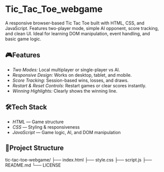 # Tic_Tac_Toe_webgame
A responsive browser-based Tic Tac Toe built with HTML, CSS, and JavaScript. Features two-player mode, simple AI opponent, score tracking, and clean UI. Ideal for learning DOM manipulation, event handling, and basic game logic.
## 🎮Features
- *Two Modes:* Local multiplayer or single-player vs AI.
- *Responsive Design:* Works on desktop, tablet, and mobile.
- *Score Tracking:* Session-based wins, losses, and draws.
- *Restart & Reset Controls:* Restart games or clear scores instantly.
- *Winning Highlights:* Clearly shows the winning line.

## 🛠Tech Stack
- *HTML* — Game structure
- *CSS* — Styling & responsiveness
- *JavaScript* — Game logic, AI, and DOM manipulation

## 📂Project Structure
tic-tac-toe-webgame/
├── index.html
├── style.css 
├── script.js
├── README.md
└── LICENSE
